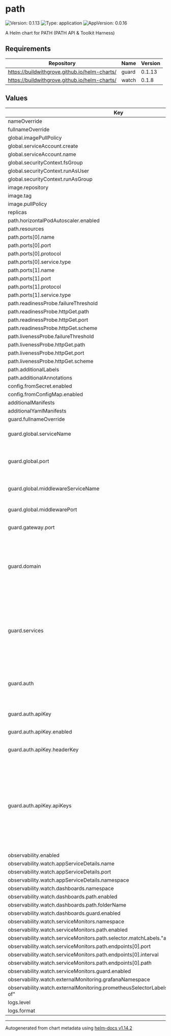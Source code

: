 # path

![Version: 0.1.13](https://img.shields.io/badge/Version-0.1.13-informational?style=flat-square) ![Type: application](https://img.shields.io/badge/Type-application-informational?style=flat-square) ![AppVersion: 0.0.16](https://img.shields.io/badge/AppVersion-0.0.16-informational?style=flat-square)

A Helm chart for PATH (PATH API & Toolkit Harness)

## Requirements

| Repository | Name | Version |
|------------|------|---------|
| https://buildwithgrove.github.io/helm-charts/ | guard | 0.1.13 |
| https://buildwithgrove.github.io/helm-charts/ | watch | 0.1.8 |

## Values

| Key | Type | Default | Description |
|-----|------|---------|-------------|
| nameOverride | string | `"path"` |  |
| fullnameOverride | string | `"path"` |  |
| global.imagePullPolicy | string | `"IfNotPresent"` |  |
| global.serviceAccount.create | bool | `true` |  |
| global.serviceAccount.name | string | `"path-sa"` |  |
| global.securityContext.fsGroup | int | `1001` |  |
| global.securityContext.runAsUser | int | `1001` |  |
| global.securityContext.runAsGroup | int | `1001` |  |
| image.repository | string | `"ghcr.io/buildwithgrove/path"` |  |
| image.tag | string | `"main"` |  |
| image.pullPolicy | string | `"Always"` |  |
| replicas | int | `1` |  |
| path.horizontalPodAutoscaler.enabled | bool | `false` |  |
| path.resources | object | `{}` |  |
| path.ports[0].name | string | `"http"` |  |
| path.ports[0].port | int | `3069` |  |
| path.ports[0].protocol | string | `"TCP"` |  |
| path.ports[0].service.type | string | `"ClusterIP"` |  |
| path.ports[1].name | string | `"metrics"` |  |
| path.ports[1].port | int | `9090` |  |
| path.ports[1].protocol | string | `"TCP"` |  |
| path.ports[1].service.type | string | `"ClusterIP"` |  |
| path.readinessProbe.failureThreshold | int | `600` |  |
| path.readinessProbe.httpGet.path | string | `"/healthz"` |  |
| path.readinessProbe.httpGet.port | int | `3069` |  |
| path.readinessProbe.httpGet.scheme | string | `"HTTP"` |  |
| path.livenessProbe.failureThreshold | int | `600` |  |
| path.livenessProbe.httpGet.path | string | `"/healthz"` |  |
| path.livenessProbe.httpGet.port | int | `3069` |  |
| path.livenessProbe.httpGet.scheme | string | `"HTTP"` |  |
| path.additionalLabels | object | `{}` |  |
| path.additionalAnnotations | object | `{}` |  |
| config.fromSecret.enabled | bool | `false` |  |
| config.fromConfigMap.enabled | bool | `false` |  |
| additionalManifests | list | `[]` |  |
| additionalYamlManifests | string | `""` |  |
| guard.fullnameOverride | string | `"guard"` |  |
| guard.global.serviceName | string | `"path-http"` | The name of the service that the PATH service is deployed to. |
| guard.global.port | int | `3069` | The port that the PATH service runs on in the cluster. This is the port that Envoy Gateway will forward requests to. |
| guard.global.middlewareServiceName | string | `"middleware-http"` | that is deployed in the same namespace as PATH/GUARD. |
| guard.global.middlewarePort | int | `3000` | This is the port that Envoy Gateway will forward requests to. |
| guard.gateway.port | int | `3070` | The port that Envoy Gateway will listen on. |
| guard.domain | string | `"localhost"` | domain will be used for matching HTTPRoutes by subdomain, as defined in the `httproute-subdomain.yaml` template. For example, hostnames will be created for `<SERVICE_ID>.localhost`. |
| guard.services | list | `[{"serviceId":"anvil"},{"aliases":["eth","eth-mainnet"],"serviceId":"F00C","trafficSplitting":{"enabled":true,"weights":{"middleware":50,"path":50}}},{"aliases":["polygon","polygon-mainnet"],"serviceId":"F021","trafficSplitting":{"enabled":true,"weights":{"middleware":50,"path":50}}}]` | List of services that will be routed by Envoy Gateway to the PATH backend. These services will be used to construct HTTPRoutes for each service. All services enabled for a PATH deployment must be listed here. |
| guard.auth | object | `{"apiKey":{"apiKeys":["test_api_key"],"enabled":true,"headerKey":"authorization"}}` | The type of authorization flow to use. Currently supports `apiKey` and `groveLegacy`. `apiKey` is enabled by default. |
| guard.auth.apiKey | object | `{"apiKeys":["test_api_key"],"enabled":true,"headerKey":"authorization"}` | Configuration for the API key authorization flow. |
| guard.auth.apiKey.enabled | bool | `true` | Whether to enable API key authentication. |
| guard.auth.apiKey.headerKey | string | `"authorization"` | The header key to use for API key authentication. |
| guard.auth.apiKey.apiKeys | list | `["test_api_key"]` | An array of API keys authorized to access the PATH service. A default API key is provided for local development. IMPORTANT: For production deployments, the `apiKeys` field should be overridden with the actual API keys authorized to access the PATH service. |
| observability.enabled | bool | `true` |  |
| observability.watch.appServiceDetails.name | string | `"{{ .Release.Name }}-metrics"` |  |
| observability.watch.appServiceDetails.port | string | `"metrics"` |  |
| observability.watch.appServiceDetails.namespace | string | `"{{ .Release.Namespace }}"` |  |
| observability.watch.dashboards.namespace | string | `"monitoring"` |  |
| observability.watch.dashboards.path.enabled | bool | `true` |  |
| observability.watch.dashboards.path.folderName | string | `"PATH"` |  |
| observability.watch.dashboards.guard.enabled | bool | `false` |  |
| observability.watch.serviceMonitors.namespace | string | `"monitoring"` |  |
| observability.watch.serviceMonitors.path.enabled | bool | `true` |  |
| observability.watch.serviceMonitors.path.selector.matchLabels."app.kubernetes.io/name" | string | `"path"` |  |
| observability.watch.serviceMonitors.path.endpoints[0].port | string | `"metrics"` |  |
| observability.watch.serviceMonitors.path.endpoints[0].interval | string | `"15s"` |  |
| observability.watch.serviceMonitors.path.endpoints[0].path | string | `"/metrics"` |  |
| observability.watch.serviceMonitors.guard.enabled | bool | `false` |  |
| observability.watch.externalMonitoring.grafanaNamespace | string | `"monitoring"` |  |
| observability.watch.externalMonitoring.prometheusSelectorLabels."app.kubernetes.io/part-of" | string | `"watch-monitoring"` |  |
| logs.level | string | `"info"` |  |
| logs.format | string | `"plain"` |  |

----------------------------------------------
Autogenerated from chart metadata using [helm-docs v1.14.2](https://github.com/norwoodj/helm-docs/releases/v1.14.2)

